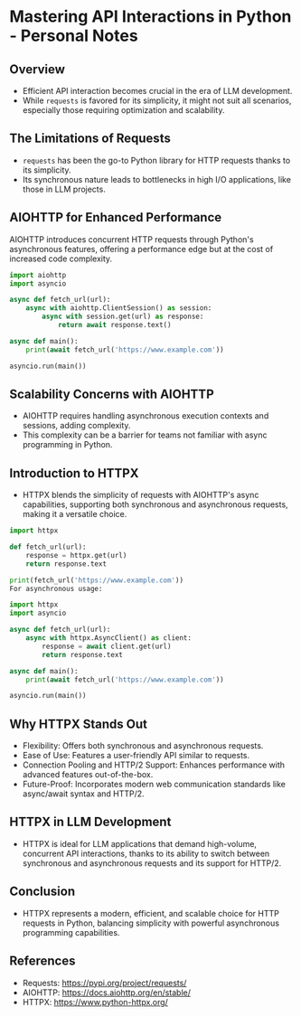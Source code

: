 # Mastering API Interactions in Python - Personal Notes

## Overview

- Efficient API interaction becomes crucial in the era of LLM development.
- While `requests` is favored for its simplicity, it might not suit all scenarios, especially those requiring optimization and scalability.

## The Limitations of Requests

- `requests` has been the go-to Python library for HTTP requests thanks to its simplicity.
- Its synchronous nature leads to bottlenecks in high I/O applications, like those in LLM projects.

## AIOHTTP for Enhanced Performance

AIOHTTP introduces concurrent HTTP requests through Python's asynchronous features, offering a performance edge but at the cost of increased code complexity.

```python
import aiohttp
import asyncio

async def fetch_url(url):
    async with aiohttp.ClientSession() as session:
        async with session.get(url) as response:
            return await response.text()

async def main():
    print(await fetch_url('https://www.example.com'))

asyncio.run(main())
```

## Scalability Concerns with AIOHTTP
- AIOHTTP requires handling asynchronous execution contexts and sessions, adding complexity.
-  This complexity can be a barrier for teams not familiar with async programming in Python.

## Introduction to HTTPX
- HTTPX blends the simplicity of requests with AIOHTTP's async capabilities, supporting both synchronous and asynchronous requests, making it a versatile choice.

```python
import httpx

def fetch_url(url):
    response = httpx.get(url)
    return response.text

print(fetch_url('https://www.example.com'))
For asynchronous usage:
```

```python
import httpx
import asyncio

async def fetch_url(url):
    async with httpx.AsyncClient() as client:
        response = await client.get(url)
        return response.text

async def main():
    print(await fetch_url('https://www.example.com'))

asyncio.run(main())
```

## Why HTTPX Stands Out
- Flexibility: Offers both synchronous and asynchronous requests.
-  Ease of Use: Features a user-friendly API similar to requests.
- Connection Pooling and HTTP/2 Support: Enhances performance with advanced features out-of-the-box.
- Future-Proof: Incorporates modern web communication standards like async/await syntax and HTTP/2.

## HTTPX in LLM Development
- HTTPX is ideal for LLM applications that demand high-volume, concurrent API interactions, thanks to its ability to switch between synchronous and asynchronous requests and its support for HTTP/2.

## Conclusion
- HTTPX represents a modern, efficient, and scalable choice for HTTP requests in Python, balancing simplicity with powerful asynchronous programming capabilities.

## References
- Requests: https://pypi.org/project/requests/
- AIOHTTP: https://docs.aiohttp.org/en/stable/
- HTTPX: https://www.python-httpx.org/
